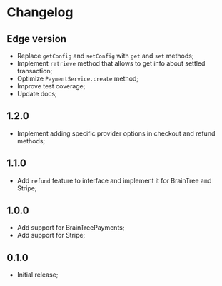 # Changelog

## Edge version

- Replace `getConfig` and `setConfig` with `get` and `set` methods;
- Implement `retrieve` method that allows to get info about settled transaction;
- Optimize `PaymentService.create` method;
- Improve test coverage;
- Update docs;

## 1.2.0

- Implement adding specific provider options in checkout and refund methods;

## 1.1.0

- Add `refund` feature to interface and implement it for BrainTree and Stripe;

## 1.0.0

- Add support for BrainTreePayments;
- Add support for Stripe;

## 0.1.0

- Initial release;
